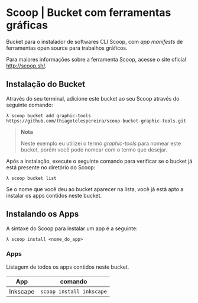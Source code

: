 # Scoop | Bucket com ferramentas gráficas
Bucket para o instalador de softwares CLI Scoop, com *app manifests* de ferramentas open source para trabalhos gráficos.

Para maiores informações sobre a ferramenta Scoop, acesse o site oficial http://scoop.sh/.

## Instalação do Bucket
Através do seu terminal, adicione este bucket ao seu Scoop através do seguinte comando:

`λ scoop bucket add graphic-tools https://github.com/thiagotelespereira/scoop-bucket-graphic-tools.git`

>**Nota**
>
>Neste exemplo eu utilizei o termo *graphic-tools* para nomear este bucket, porém você pode nomear com o termo que desejar.

Após a instalação, execute o seguinte comando para verificar se o bucket já está presente no diretório do Scoop:

`λ scoop bucket list`

Se o nome que você deu ao bucket aparecer na lista, você já está apto a instalar os apps contidos neste bucket.

## Instalando os Apps
A sintaxe do Scoop para instalar um app é a seguinte:

`λ scoop install <nome_do_app>`

### Apps
Listagem de todos os apps contidos neste bucket.

|App     |comando                    |
|--------|---------------------------|
|Inkscape|`scoop install inkscape`   |
